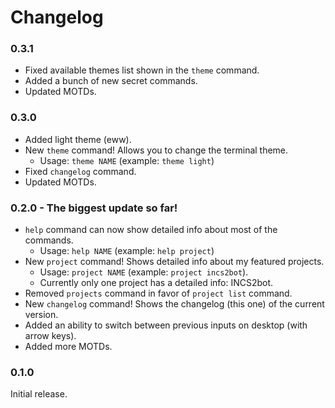 # Changelog

### 0.3.1
- Fixed available themes list shown in the `theme` command.
- Added a bunch of new secret commands.
- Updated MOTDs.

### 0.3.0
- Added light theme (eww).
- New `theme` command! Allows you to change the terminal theme.
  - Usage: `theme NAME` (example: `theme light`)
- Fixed `changelog` command.
- Updated MOTDs.

### 0.2.0 - The biggest update so far!
- `help` command can now show detailed info about most of the commands.
  - Usage: `help NAME` (example: `help project`)
- New `project` command! Shows detailed info about my featured projects.
  - Usage: `project NAME` (example: `project incs2bot`).
  - Currently only one project has a detailed info: INCS2bot.
- Removed `projects` command in favor of `project list` command.
- New `changelog` command! Shows the changelog (this one) of the current version.
- Added an ability to switch between previous inputs on desktop (with arrow keys).
- Added more MOTDs.

### 0.1.0
Initial release.